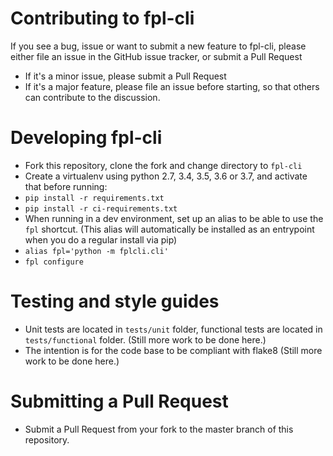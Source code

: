 # Contributing to fpl-cli
If you see a bug, issue or want to submit a new feature to fpl-cli, 
please either file an issue in the GitHub issue tracker, or submit a Pull Request
* If it's a minor issue, please submit a Pull Request
* If it's a major feature, please file an issue before starting, so that others can contribute to the discussion.

# Developing fpl-cli
* Fork this repository, clone the fork and change directory to `fpl-cli`
* Create a virtualenv using python 2.7, 3.4, 3.5, 3.6 or 3.7, and activate that before running:
* `pip install -r requirements.txt`
* `pip install -r ci-requirements.txt`
* When running in a dev environment, set up an alias to be able to use the `fpl` shortcut. 
(This alias will automatically be installed as an entrypoint when you do a regular install via pip)
* `alias fpl='python -m fplcli.cli'`
* `fpl configure`

# Testing and style guides
* Unit tests are located in `tests/unit` folder, functional tests are located in `tests/functional` folder. (Still more work to be done here.)
* The intention is for the code base to be compliant with flake8 (Still more work to be done here.)

# Submitting a Pull Request
* Submit a Pull Request from your fork to the master branch of this repository. 